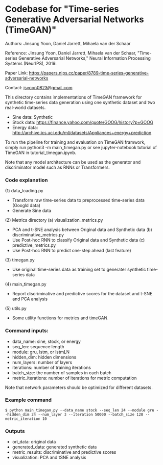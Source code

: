 # Codebase for "Time-series Generative Adversarial Networks (TimeGAN)"

Authors: Jinsung Yoon, Daniel Jarrett, Mihaela van der Schaar

Reference: Jinsung Yoon, Daniel Jarrett, Mihaela van der Schaar,
"Time-series Generative Adversarial Networks,"
Neural Information Processing Systems (NeurIPS), 2019.

Paper Link: https://papers.nips.cc/paper/8789-time-series-generative-adversarial-networks

Contact: jsyoon0823@gmail.com

This directory contains implementations of TimeGAN framework for synthetic time-series data generation
using one synthetic dataset and two real-world datasets.

- Sine data: Synthetic
- Stock data: https://finance.yahoo.com/quote/GOOG/history?p=GOOG
- Energy data: http://archive.ics.uci.edu/ml/datasets/Appliances+energy+prediction

To run the pipeline for training and evaluation on TimeGAN framwork, simply run
python3 -m main_timegan.py or see jupyter-notebook tutorial of TimeGAN in tutorial_timegan.ipynb.

Note that any model architecture can be used as the generator and
discriminator model such as RNNs or Transformers.

### Code explanation

(1) data_loading.py

- Transform raw time-series data to preprocessed time-series data (Googld data)
- Generate Sine data

(2) Metrics directory
(a) visualization_metrics.py

- PCA and t-SNE analysis between Original data and Synthetic data
  (b) discriminative_metrics.py
- Use Post-hoc RNN to classify Original data and Synthetic data
  (c) predictive_metrics.py
- Use Post-hoc RNN to predict one-step ahead (last feature)

(3) timegan.py

- Use original time-series data as training set to generater synthetic time-series data

(4) main_timegan.py

- Report discriminative and predictive scores for the dataset and t-SNE and PCA analysis

(5) utils.py

- Some utility functions for metrics and timeGAN.

### Command inputs:

- data_name: sine, stock, or energy
- seq_len: sequence length
- module: gru, lstm, or lstmLN
- hidden_dim: hidden dimensions
- num_layers: number of layers
- iterations: number of training iterations
- batch_size: the number of samples in each batch
- metric_iterations: number of iterations for metric computation

Note that network parameters should be optimized for different datasets.

### Example command

```shell
$ python main_timegan.py --data_name stock --seq_len 24 --module gru --hidden_dim 24 --num_layer 3 --iteration 50000 --batch_size 128 --metric_iteration 10
```

### Outputs

- ori_data: original data
- generated_data: generated synthetic data
- metric_results: discriminative and predictive scores
- visualization: PCA and tSNE analysis
